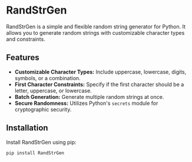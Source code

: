 # RandStrGen

RandStrGen is a simple and flexible random string generator for Python. It allows you to generate random strings with customizable character types and constraints.

## Features

- **Customizable Character Types:** Include uppercase, lowercase, digits, symbols, or a combination.
- **First Character Constraints:** Specify if the first character should be a letter, uppercase, or lowercase.
- **Batch Generation:** Generate multiple random strings at once.
- **Secure Randomness:** Utilizes Python's `secrets` module for cryptographic security.

## Installation

Install RandStrGen using pip:

```bash
pip install RandStrGen
